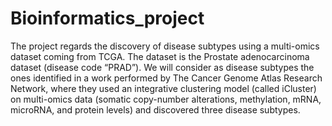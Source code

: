 # Bioinformatics_project

The project regards the discovery of disease subtypes using a multi-omics dataset coming from TCGA. The dataset is the Prostate adenocarcinoma dataset (disease code “PRAD”). We will consider as disease subtypes the ones identified in a work performed by The Cancer Genome Atlas Research Network, where they used an integrative clustering model (called iCluster) on multi-omics data (somatic copy-number alterations, methylation, mRNA, microRNA, and protein levels) and discovered three disease subtypes.
